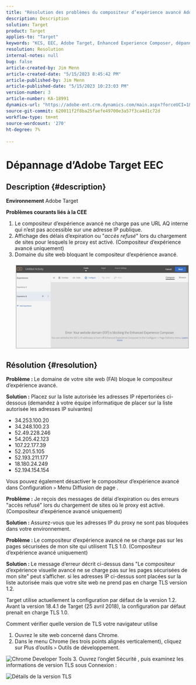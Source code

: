 ```yaml
---
title: "Résolution des problèmes du compositeur d’expérience avancé Adobe Target"
description: Description
solution: Target
product: Target
applies-to: "Target"
keywords: "KCS, EEC, Adobe Target, Enhanced Experience Composer, dépannage"
resolution: Resolution
internal-notes: null
bug: false
article-created-by: Jim Menn
article-created-date: "5/15/2023 8:45:42 PM"
article-published-by: Jim Menn
article-published-date: "5/15/2023 10:23:03 PM"
version-number: 3
article-number: KA-18991
dynamics-url: "https://adobe-ent.crm.dynamics.com/main.aspx?forceUCI=1&pagetype=entityrecord&etn=knowledgearticle&id=54d88a71-61f3-ed11-8848-6045bd006079"
source-git-commit: 620011f2f8ba25faefe49700e3a57f3ca4d1c72d
workflow-type: tm+mt
source-wordcount: '270'
ht-degree: 7%

---
```


# Dépannage d’Adobe Target EEC

## Description {#description}


<b>Environnement</b>
Adobe Target

<b>Problèmes courants liés à la CEE</b>
1. Le compositeur d’expérience avancé ne charge pas une URL AQ interne qui n’est pas accessible sur une adresse IP publique.
2. Affichage des délais d’expiration ou &quot;*accès refusé*&quot; lors du chargement de sites pour lesquels le proxy est activé. (Compositeur d’expérience avancé uniquement) 
3. Domaine du site web bloquant le compositeur d’expérience avancé.
   <br><br>![](assets/___56d88a71-61f3-ed11-8848-6045bd006079___.png)<br>



## Résolution {#resolution}


<b>Problème : </b>Le domaine de votre site web (FAI) bloque le compositeur d’expérience avancé.

<b>Solution :</b> Placez sur la liste autorisée les adresses IP répertoriées ci-dessous (demandez à votre équipe informatique de placer sur la liste autorisée les adresses IP suivantes)



- 34.253.100.20
- 34.248.100.23
- 52.49.228.246
- 54.205.42.123
- 107.22.177.39
- 52.201.5.105
- 52.193.211.177
- 18.180.24.249
- 52.194.154.154


Vous pouvez également désactiver le compositeur d’expérience avancé dans Configuration `>`  Menu Diffusion de page .





<b>Problème :</b> Je reçois des messages de délai d’expiration ou des erreurs &quot;accès refusé&quot; lors du chargement de sites où le proxy est activé. (Compositeur d’expérience avancé uniquement) 

<b>Solution : </b>Assurez-vous que les adresses IP du proxy ne sont pas bloquées dans votre environnement.



<b>Problème : </b>Le compositeur d’expérience avancé ne se charge pas sur les pages sécurisées de mon site qui utilisent TLS 1.0. (Compositeur d’expérience avancé uniquement) 

<b>Solution : </b>Le message d’erreur décrit ci-dessus dans &quot;Le compositeur d’expérience visuelle avancé ne se charge pas sur les pages sécurisées de mon site&quot; peut s’afficher. si les adresses IP ci-dessus sont placées sur la liste autorisée mais que votre site web ne prend pas en charge TLS version 1.2.

Target utilise actuellement la configuration par défaut de la version 1.2. Avant la version 18.4.1 de Target (25 avril 2018), la configuration par défaut prenait en charge TLS 1.0.

Comment vérifier quelle version de TLS votre navigateur utilise
1. Ouvrez le site web concerné dans Chrome.
2. Dans le menu Chrome (les trois points alignés verticalement), cliquez sur Plus d’outils `>`  Outils de développement.

![Chrome Developer Tools](https://experienceleague.adobe.com/docs/target/assets/chrome-developer-tools.png?lang=en)
3. Ouvrez l’onglet Sécurité , puis examinez les informations de version TLS sous Connexion :

![Détails de la version TLS](https://experienceleague.adobe.com/docs/target/assets/chrome-tls-version.png?lang=en)
